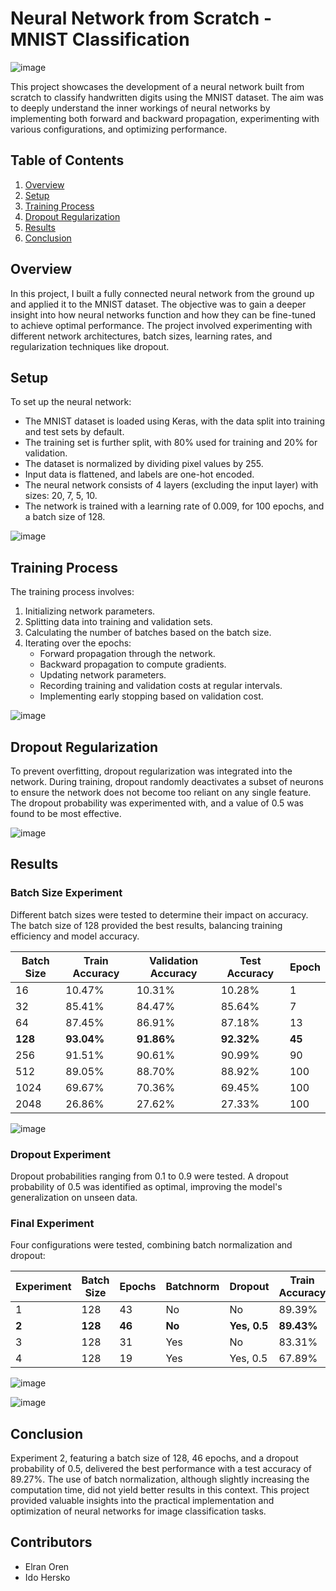 # Neural Network from Scratch - MNIST Classification



![image](https://github.com/user-attachments/assets/fd16d9fa-0875-4875-bdf5-2fb821dd4332)




This project showcases the development of a neural network built from scratch to classify handwritten digits using the MNIST dataset. The aim was to deeply understand the inner workings of neural networks by implementing both forward and backward propagation, experimenting with various configurations, and optimizing performance.

## Table of Contents

1. [Overview](#overview)
2. [Setup](#setup)
3. [Training Process](#training-process)
4. [Dropout Regularization](#dropout-regularization)
5. [Results](#results)
6. [Conclusion](#conclusion)

## Overview

In this project, I built a fully connected neural network from the ground up and applied it to the MNIST dataset. The objective was to gain a deeper insight into how neural networks function and how they can be fine-tuned to achieve optimal performance. The project involved experimenting with different network architectures, batch sizes, learning rates, and regularization techniques like dropout. 

## Setup

To set up the neural network:

- The MNIST dataset is loaded using Keras, with the data split into training and test sets by default.
- The training set is further split, with 80% used for training and 20% for validation.
- The dataset is normalized by dividing pixel values by 255.
- Input data is flattened, and labels are one-hot encoded.
- The neural network consists of 4 layers (excluding the input layer) with sizes: 20, 7, 5, 10.
- The network is trained with a learning rate of 0.009, for 100 epochs, and a batch size of 128.



![image](https://github.com/user-attachments/assets/751678b4-b046-4e77-8e27-1afbbea69c49)



## Training Process

The training process involves:

1. Initializing network parameters.
2. Splitting data into training and validation sets.
3. Calculating the number of batches based on the batch size.
4. Iterating over the epochs:
   - Forward propagation through the network.
   - Backward propagation to compute gradients.
   - Updating network parameters.
   - Recording training and validation costs at regular intervals.
   - Implementing early stopping based on validation cost.



![image](https://github.com/user-attachments/assets/8aebb8fa-4cf5-44bd-ba27-b30dfc5b8fa8)



## Dropout Regularization

To prevent overfitting, dropout regularization was integrated into the network. During training, dropout randomly deactivates a subset of neurons to ensure the network does not become too reliant on any single feature. The dropout probability was experimented with, and a value of 0.5 was found to be most effective.


![image](https://github.com/user-attachments/assets/2e96406d-ec19-42e4-b9c2-8047cfe4d450)



## Results

### Batch Size Experiment

Different batch sizes were tested to determine their impact on accuracy. The batch size of 128 provided the best results, balancing training efficiency and model accuracy.

| Batch Size | Train Accuracy | Validation Accuracy | Test Accuracy | Epoch |
|------------|----------------|---------------------|---------------|-------|
| 16         | 10.47%         | 10.31%              | 10.28%        | 1     |
| 32         | 85.41%         | 84.47%              | 85.64%        | 7     |
| 64         | 87.45%         | 86.91%              | 87.18%        | 13    |
| **128**    | **93.04%**     | **91.86%**          | **92.32%**    | **45**|
| 256        | 91.51%         | 90.61%              | 90.99%        | 90    |
| 512        | 89.05%         | 88.70%              | 88.92%        | 100   |
| 1024       | 69.67%         | 70.36%              | 69.45%        | 100   |
| 2048       | 26.86%         | 27.62%              | 27.33%        | 100   |

![image](https://github.com/user-attachments/assets/d2b2a336-8fbf-4f24-ba34-aec8afa3ae8e)



### Dropout Experiment

Dropout probabilities ranging from 0.1 to 0.9 were tested. A dropout probability of 0.5 was identified as optimal, improving the model's generalization on unseen data.

### Final Experiment

Four configurations were tested, combining batch normalization and dropout:

| Experiment | Batch Size | Epochs | Batchnorm | Dropout     | Train Accuracy | Validation Accuracy | Test Accuracy |
|------------|------------|--------|-----------|-------------|----------------|---------------------|---------------|
| 1          | 128        | 43     | No        | No          | 89.39%         | 88.81%              | 88.77%        |
| **2**      | **128**    | **46** | **No**    | **Yes, 0.5**| **89.43%**     | **89.20%**          | **89.27%**    |
| 3          | 128        | 31     | Yes       | No          | 83.31%         | 83.66%              | 83.74%        |
| 4          | 128        | 19     | Yes       | Yes, 0.5    | 67.89%         | 67.67%              | 67.10%        |



![image](https://github.com/user-attachments/assets/de57a41f-f714-4b47-8352-41c0a54018a4)

![image](https://github.com/user-attachments/assets/5b905d6c-38cd-4ece-afdc-03154cb44b68)





## Conclusion

Experiment 2, featuring a batch size of 128, 46 epochs, and a dropout probability of 0.5, delivered the best performance with a test accuracy of 89.27%. The use of batch normalization, although slightly increasing the computation time, did not yield better results in this context. This project provided valuable insights into the practical implementation and optimization of neural networks for image classification tasks.

## Contributors

- Elran Oren 
- Ido Hersko
